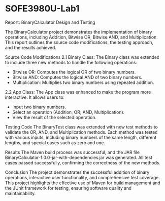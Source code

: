 # SOFE3980U-Lab1

Report: BinaryCalculator Design and Testing

The BinaryCalculator project demonstrates the implementation of binary operations, including Addition, Bitwise OR, Bitwise AND, and Multiplication. This report outlines the source code modifications, the testing approach, and the results achieved.

Source Code Modifications 
2.1 Binary Class: The Binary class was extended to include three new methods to handle the following operations: 
- Bitwise OR: Computes the logical OR of two binary numbers.
- Bitwise AND: Computes the logical AND of two binary numbers. 
- Multiplication: Multiplies two binary numbers using repeated addition. 

2.2 App Class: The App class was enhanced to make the program more interactive. It allows users to:
- Input two binary numbers. 
- Select an operation (Addition, OR, AND, Multiplication). 
- View the result of the selected operation. 


Testing Code 
The BinaryTest class was extended with new test methods to validate the OR, AND, and Multiplication methods. Each method was tested with various inputs, including binary numbers of the same length, different lengths, and special cases such as zero and one. 

Results
The Maven build process was successful, and the JAR file BinaryCalculator-1.0.0-jar-with-dependencies.jar was generated. All test cases passed successfully, confirming the correctness of the new methods. 

Conclusion 
The project demonstrates the successful addition of binary operations, interactive user functionality, and comprehensive test coverage. This project highlights the effective use of Maven for build management and the JUnit framework for testing, ensuring software quality and maintainability.
